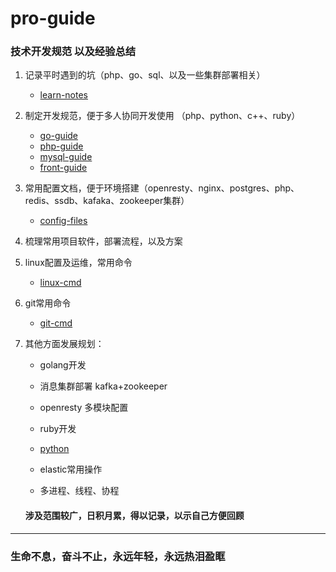 # pro-guide
### 技术开发规范 以及经验总结

1. 记录平时遇到的坑（php、go、sql、以及一些集群部署相关） 
   * [learn-notes](./Darren-doc/learn-notes.md)
  
2. 制定开发规范，便于多人协同开发使用 （php、python、c++、ruby）
   * [go-guide](./go/Go编码注意事项.md)
   * [php-guide](./php/php开发指南.md)
   * [mysql-guide](./mysql/sql语句.md)
   * [front-guide](./front-guide/编程思想.md)

3. 常用配置文档，便于环境搭建（openresty、nginx、postgres、php、redis、ssdb、kafaka、zookeeper集群）
   * [config-files](./config-files)

4. 梳理常用项目软件，部署流程，以及方案


5. linux配置及运维，常用命令
   * [linux-cmd](./linux/linux%20常用命令.md)

6. git常用命令
   * [git-cmd](./Darren-doc/git.md)

7. 其他方面发展规划：
   * golang开发
   * 消息集群部署 kafka+zookeeper
   * openresty 多模块配置
   * ruby开发
   * [python](./paython/python环境.md) 
   * elastic常用操作
   
   * 多进程、线程、协程

    #### 涉及范围较广，日积月累，得以记录，以示自己方便回顾






-------

### 生命不息，奋斗不止，永远年轻，永远热泪盈眶
